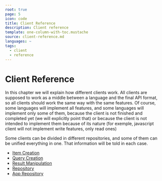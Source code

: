 ```yaml
---
root: true
page: 5
icon: code
title: Client Reference
description: Client reference
template: one-column-with-toc.mustache
source: client-reference.md
languages: ~
tags:
  - client
  - reference
---
```


# Client Reference

In this chapter we will explain how different clients work. All clients are
supposed to work as a middle between a language and the final API format, so all
clients should work the same way with the same features. Of course, some
languages will implement all features, and some languages will implement only
some of them, because the client is not finished and completed yet (we will
explicitly point that) or because the client is not intended to implement them
because of its nature (for exemple, javascript client will not implement write
features, only read ones)

Some clients can be divided in different repositories, and some of them can be
unified everything in one. That information will be told in each case.

- [Item Creation](client-reference/item-creation.html)
- [Query Creation](client-reference/query-creation.html)
- [Result Manipulation](client-reference/result-manipulation.html)
- [Repository](client-reference/repository.html)
- [App Repository](client-reference/app-repository.html)
